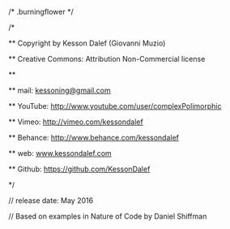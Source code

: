 /* .burningflower */

/*

** Copyright by Kesson Dalef (Giovanni Muzio)

** Creative Commons: Attribution Non-Commercial license

**

** mail: kessoning@gmail.com

** YouTube: http://www.youtube.com/user/complexPolimorphic

** Vimeo: http://vimeo.com/kessondalef

** Behance: http://www.behance.com/kessondalef

** web: www.kessondalef.com

** Github: https://github.com/KessonDalef

*/

   

// release date: May 2016

// Based on examples in Nature of Code by Daniel Shiffman

